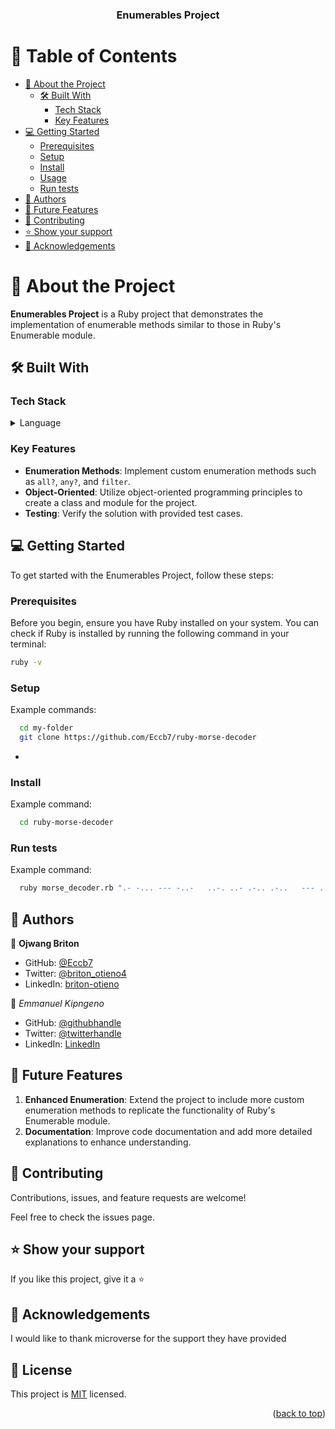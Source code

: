 <a name="readme-top"></a>

<div align="center">
  <h3><b>Enumerables Project</b></h3>

</div>

# 📗 Table of Contents

- [📖 About the Project](#about-project)
  - [🛠 Built With](#built-with)
    - [Tech Stack](#tech-stack)
    - [Key Features](#key-features)
- [💻 Getting Started](#getting-started)
  - [Prerequisites](#prerequisites)
  - [Setup](#setup)
  - [Install](#install)
  - [Usage](#usage)
  - [Run tests](#run-tests)
- [👥 Authors](#authors)
- [🔭 Future Features](#future-features)
- [🤝 Contributing](#contributing)
- [⭐️ Show your support](#support)
- [🙏 Acknowledgements](#acknowledgements)

# 📖 About the Project <a name="about-project"></a>

**Enumerables Project** is a Ruby project that demonstrates the implementation of enumerable methods similar to those in Ruby's Enumerable module.

## 🛠 Built With <a name="built-with"></a>

### Tech Stack <a name="tech-stack"></a>

<details>
  <summary>Language</summary>
  <ul>
    <li><a href="https://www.ruby-lang.org/">Ruby</a></li>
  </ul>
</details>

### Key Features <a name="key-features"></a>

- **Enumeration Methods**: Implement custom enumeration methods such as `all?`, `any?`, and `filter`.
- **Object-Oriented**: Utilize object-oriented programming principles to create a class and module for the project.
- **Testing**: Verify the solution with provided test cases.

## 💻 Getting Started <a name="getting-started"></a>

To get started with the Enumerables Project, follow these steps:

### Prerequisites <a name="prerequisites"></a>

Before you begin, ensure you have Ruby installed on your system. You can check if Ruby is installed by running the following command in your terminal:

```sh
ruby -v
```

### Setup <a name="setup"></a>

Example commands:

```sh
  cd my-folder
  git clone https://github.com/Eccb7/ruby-morse-decoder
```
-
### Install <a name="install"></a>

Example command:

```sh
  cd ruby-morse-decoder
```

### Run tests <a name="run-tests"></a>

Example command:

```sh
  ruby morse_decoder.rb ".- -... --- -..-   ..-. ..- .-.. .-..   --- ..-.   .-. ..- -... .. . ..."

```
## 👥 Authors <a name="authors"></a>

👤 **Ojwang Briton**

- GitHub: [@Eccb7](https://github.com/Eccb7)
- Twitter: [@briton_otieno4](https://twitter.com/briton_otieno4)
- LinkedIn: [briton-otieno](https://linkedin.com/in/briton-otieno)


:bust_in_silhouette: *Emmanuel Kipngeno*
- GitHub: [@githubhandle](https://github.com/kkmanuu)
- Twitter: [@twitterhandle](https://twitter.com/kkmanuu)
- LinkedIn: [LinkedIn](https://www.linkedin.com/in/emmanuel-kipngeno-879370242/)

## 🔭 Future Features <a name="future-features"></a>
1. **Enhanced Enumeration**: Extend the project to include more custom enumeration methods to replicate the functionality of Ruby's Enumerable module.
2. **Documentation**: Improve code documentation and add more detailed explanations to enhance understanding.
## 🤝 Contributing <a name="contributing"></a>
Contributions, issues, and feature requests are welcome!

Feel free to check the issues page.

## ⭐️ Show your support <a name="support"></a>
If you like this project, give it a ⭐️

## 🙏 Acknowledgements <a name="acknowledgements"></a>
I would like to thank microverse for the support they have provided


## 📝 License <a name="license"></a>

This project is [MIT](./LICENSE) licensed.


<p align="right">(<a href="#readme-top">back to top</a>)</p>